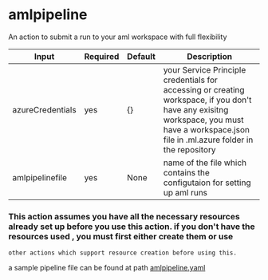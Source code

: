 # amlpipeline


An action to submit a run to your aml workspace with full flexibility

|Input | Required | Default | Description|
|--|--|--| --|
|azureCredentials| yes | {} | your Service Principle credentials for accessing or creating workspace, if you don't have any exisitng workspace, you must have a workspace.json file in .ml.azure folder in the repository
|amlpipelinefile| yes | None | name of the file which contains the configutaion for setting up aml runs 

### This action assumes you have all the necessary resources already set up before you use this action. if you don't have the resources used , you must first either create them or use
    other actions which support resource creation before using this.

a sample pipeline file can be found at path [amlpipeline.yaml]("./../.ml/azure/amlpipeline.yaml")

